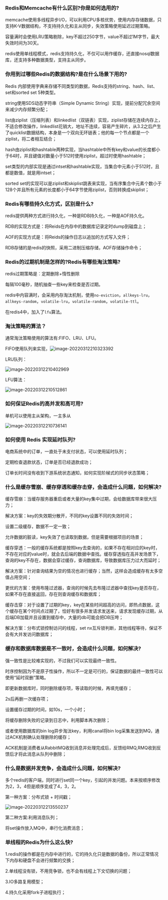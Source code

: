 ### Redis和Memcache有什么区别?你是如何选用的?

memcache使用多线程异步I/O，可以利用CPU多核优势，使用内存存储数据，只支持K-V数据结构，不支持持久化和主从同步，失效策略使用延迟过期策略。

容量满时会使用LRU策略剔除，key不超过250字节，value不超过1M字节，最大失效时间为30天。

redis使用单线程模式，redis支持持久化，不仅可以用作缓存，还直接nosql数据库，还支持多种数据类型，支持主从同步。

### 你用到过哪些Redis的数据结构?是在什么场景下用的?

Redis 内部使用字典来存储不同类型的数据，Redis支持的string、hash、list、set和sorted set 5种类型。

string使用SDS动态字符串（Simple Dynamic String）实现，提前分配冗余空间来减少内存频繁分配；

list由ziplist（压缩列表）和linkedlist（双链表）实现，ziplist存储在连续内存上，不适合修改操作，linkedlist花销大，地址不连续，容易产生碎片，从3.2之后产生了quicklist数据结构，本身是一个双向无环链表；他的每一个节点都是一个ziplist，将二者相互结合；

hash由ziplist和hashtable两种实现，当hashtable中所有key和value的长度都小于64时，并且键值对数量小于512时使用ziplist，超过时使用hashtable；

set类型的内部实现是通过intset和hashtable实现，当集合中元素小于512时，且都是数值，就是用intset；

sorted set的实现可以是ziplist和skiplist跳表来实现，当有序集合中元素个数小于128个并且所有元素的长度都小于64字节使用ziplist，否则转换成skiplist；

### Redis有哪些持久化方式，区别是什么?

redis提供两种方式进行持久化，一种是RDB持久化，一种是AOF持久化。

RDB的实现方式是：将Reids在内存中的数据库记录定时dump到磁盘上；

AOF的实现方式是：将Reids的操作日志以追加的方式写入文件；

RDB存储的是redis的快照，采用二进制压缩存储，AOF存储操作命令；

### Redis的过期机制是怎样的?Redis有哪些淘汰策略?

redis过期策略是︰定期删除+惰性删除

每隔100毫秒，随机抽查一些key来检查是否过期。

redis中内容满时，会采用内存淘汰机制，使用`no-eviction`，`allkeys-lru`，`allkeys-random`，`volatile-lru`，`volatile-random`，`volatile-ttl`。

在redis4中，加入了`lfu`算法。

### 淘汰策略的算法？

通常淘汰策略使用的算法有:FIFO、LRU、LFU。

FIFO使用队列来实现，![image-20220312210323392](https://gitee.com/cao_ziqiang/img/raw/master/20220312210323.png)



LRU队列：

![image-20220312210402969](https://gitee.com/cao_ziqiang/img/raw/master/20220312210403.png)

LFU算法：

![image-20220312210512861](https://gitee.com/cao_ziqiang/img/raw/master/20220312210512.png)

### 如何保证Redis的高并发和高可用?

单机可以使用主从架构，一主多从

![image-20220312210736141](https://gitee.com/cao_ziqiang/img/raw/master/20220312210736.png)



### 如何使用 Redis 实现延时队列?

电商系统中的订单，一直处于未支付状态，可以使用延时队列；

定期检查退款状态，订单是否已经退款成功；

订单长时间没有收到下游系统状态通知，如何实现阶梯式的同步状态策略；

### 什么是缓存雪崩、缓存穿透和缓存击穿，会造成什么问题，如何解决?

缓存雪崩：当缓存服务器重启或者大量的key集中过期，会给数据库带来很大压力；

解决方案：key的失效期分散开，不同的key设置不同的失效时间；

设置二级缓存，数据不一定一致；

允许数据的脏读，key失效了也读取到数据，但是需要根据项目的场景；

缓存穿透：一般的缓存系统都是按照key去查询的，如果不存在相对应的key时，不存在对应的value时，就会去后端的数据中查找。缓存穿透指在高并发场景下，查询的key不存在，数据会穿过缓存，查询数据库，导致数据库压力过大而延时；

解决方案：针对查询结果为空的情况也进行缓存；当然，这样会造成缓存有太多空值占用空间；

更优的方案：使用布隆过滤器，查询的时候先去布隆过滤器中查找key是否存在，如果不存在直接返回，存在则查询缓存和数据库；

缓存击穿：对于设置了过期的key，key在某些时间超高的访问，即热点数据，这个缓存在某个时间点过期了，恰好有很多并发请求发送来，请求发现缓存过期，从后端DB加载并且设置到缓存中，大量的db可能会把DB压垮；

解决方案：分布式锁控制访问的线程，set nx互斥锁判断，其他线程等待，保证不会有大并发访问数据库；

### 缓存和数据库数据是不一致时，会造成什么问题，如何解决?

强一致性是比较难实现的，不过我们可以实现最终一致性。

时序控制因为不是原子性操作，所以不一定是可行的，保证数据的最终一致性可以使用“延时双删”策略。

即更新数据库时，同时删除缓存项，等读取的时候，再填充缓存；

2s后再删一次缓存项；

设置缓存过期的时间，如10s，一个小时；

将缓存删除失败的记录到日志中，利用脚本再次删除；

或者使用数据库的bin log异步淘汰key，利用canal将bin log采集发送到MQ，通过ACK机制确认处理删除的缓存；

ACK机制是消费者从RabbitMQ收到消息并处理完成后，反馈给RMQ,RMQ收到反馈后才将此消息从队列中删除；

### 什么是数据并发竞争，会造成什么问题，如何解决?

多个redis的客户端，同时进行set同一个key，引起的并发问题。本来按顺序修改为2，3，4但是顺序变成了4，3，2。

第一种方案：分布式锁 + 时间戳；

![image-20220312213550237](https://gitee.com/cao_ziqiang/img/raw/master/20220312213550.png)

第二种方案:利用消息队列；

将set操作放入MQ中，串行化消费消息；

### 单线程的Redis为什么这么快?

1.redis的操作都是在内存中进行的，它的持久化只是数据的备份，所以正常情况下内存和硬盘不会进行频繁的交换；

2.单线程没有锁，不用竞争锁，也不会有线程上下文切换的问题；

3.IO多路复用模型；

4.持久化采用fork子进程执行；






